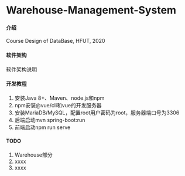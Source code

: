 # Warehouse-Management-System

#### 介绍
Course Design of DataBase, HFUT, 2020

#### 软件架构
软件架构说明


#### 开发教程
1. 安装Java 8+、Maven、node.js和npm
2. npm安装@vue/cli和vue的开发服务器
3. 安装MariaDB/MySQL，配置root用户密码为root，服务器端口号为3306
4. 后端启动mvn spring-boot:run
5. 前端启动npm run serve

#### TODO

1.  Warehouse部分
2.  xxxx
3.  xxxx



